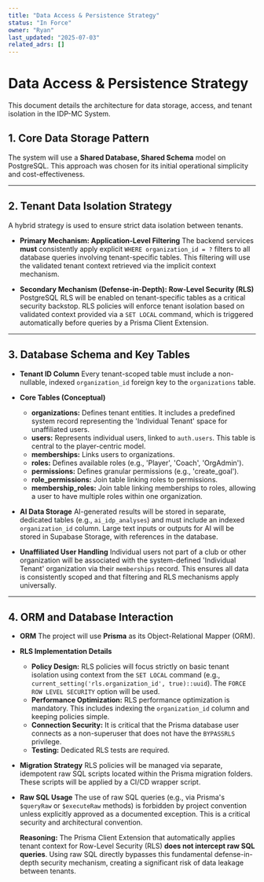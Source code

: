 ```yaml
---
title: "Data Access & Persistence Strategy"
status: "In Force"
owner: "Ryan"
last_updated: "2025-07-03"
related_adrs: []
---
```


# **Data Access & Persistence Strategy**

This document details the architecture for data storage, access, and tenant isolation in the IDP-MC System.

## **1. Core Data Storage Pattern**

The system will use a **Shared Database, Shared Schema** model on PostgreSQL. This approach was chosen for its initial operational simplicity and cost-effectiveness.

---
## **2. Tenant Data Isolation Strategy**

A hybrid strategy is used to ensure strict data isolation between tenants.

* **Primary Mechanism: Application-Level Filtering**
    The backend services **must** consistently apply explicit `WHERE organization_id = ?` filters to all database queries involving tenant-specific tables. This filtering will use the validated tenant context retrieved via the implicit context mechanism.

* **Secondary Mechanism (Defense-in-Depth): Row-Level Security (RLS)**
    PostgreSQL RLS will be enabled on tenant-specific tables as a critical security backstop. RLS policies will enforce tenant isolation based on validated context provided via a `SET LOCAL` command, which is triggered automatically before queries by a Prisma Client Extension.

---
## **3. Database Schema and Key Tables**

* **Tenant ID Column**
    Every tenant-scoped table must include a non-nullable, indexed `organization_id` foreign key to the `organizations` table.

* **Core Tables (Conceptual)**
    * **organizations:** Defines tenant entities. It includes a predefined system record representing the 'Individual Tenant' space for unaffiliated users.
    * **users:** Represents individual users, linked to `auth.users`. This table is central to the player-centric model.
    * **memberships:** Links users to organizations.
    * **roles:** Defines available roles (e.g., 'Player', 'Coach', 'OrgAdmin').
    * **permissions:** Defines granular permissions (e.g., 'create_goal').
    * **role_permissions:** Join table linking roles to permissions.
    * **membership_roles:** Join table linking memberships to roles, allowing a user to have multiple roles within one organization.

* **AI Data Storage**
    AI-generated results will be stored in separate, dedicated tables (e.g., `ai_idp_analyses`) and must include an indexed `organization_id` column. Large text inputs or outputs for AI will be stored in Supabase Storage, with references in the database.

* **Unaffiliated User Handling**
    Individual users not part of a club or other organization will be associated with the system-defined 'Individual Tenant' organization via their `memberships` record. This ensures all data is consistently scoped and that filtering and RLS mechanisms apply universally.

---
## **4. ORM and Database Interaction**

* **ORM**
    The project will use **Prisma** as its Object-Relational Mapper (ORM).

* **RLS Implementation Details**
    * **Policy Design:** RLS policies will focus strictly on basic tenant isolation using context from the `SET LOCAL` command (e.g., `current_setting('rls.organization_id', true)::uuid`). The `FORCE ROW LEVEL SECURITY` option will be used.
    * **Performance Optimization:** RLS performance optimization is mandatory. This includes indexing the `organization_id` column and keeping policies simple.
    * **Connection Security:** It is critical that the Prisma database user connects as a non-superuser that does not have the `BYPASSRLS` privilege.
    * **Testing:** Dedicated RLS tests are required.

* **Migration Strategy**
    RLS policies will be managed via separate, idempotent raw SQL scripts located within the Prisma migration folders. These scripts will be applied by a CI/CD wrapper script.

* **Raw SQL Usage**
    The use of raw SQL queries (e.g., via Prisma's `$queryRaw` or `$executeRaw` methods) is forbidden by project convention unless explicitly approved as a documented exception. This is a critical security and architectural convention.
    
    **Reasoning:** The Prisma Client Extension that automatically applies tenant context for Row-Level Security (RLS) **does not intercept raw SQL queries**. Using raw SQL directly bypasses this fundamental defense-in-depth security mechanism, creating a significant risk of data leakage between tenants.
